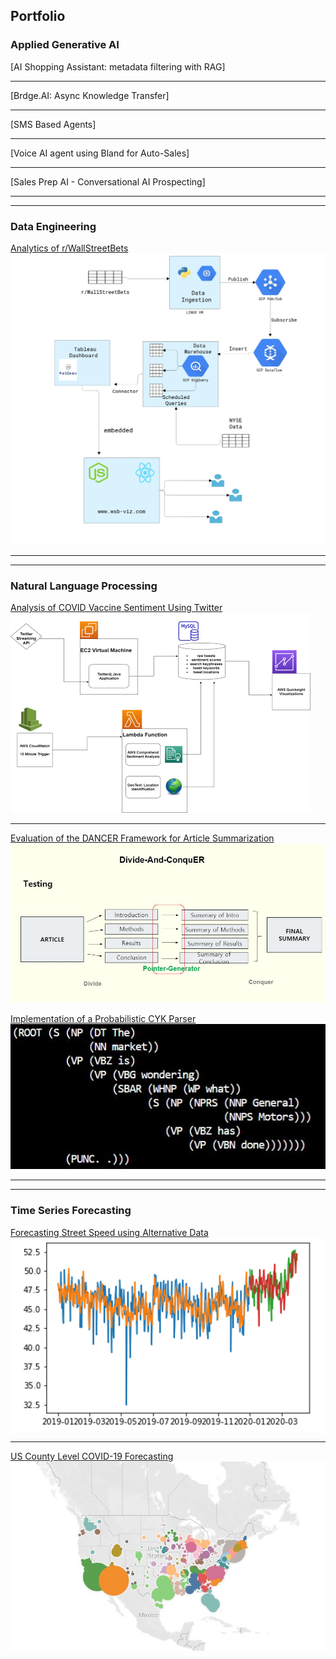 ## Portfolio

### Applied Generative AI
[AI Shopping Assistant: metadata filtering with RAG]

---

[Brdge.AI: Async Knowledge Transfer]

---

[SMS Based Agents] 

---

[Voice AI agent using Bland for Auto-Sales] 


---

[Sales Prep AI - Conversational AI Prospecting] 

---
---

### Data Engineering

[Analytics of r/WallStreetBets](/wsb-project)
<img src="images/wsb-architecture.PNG?raw=true"/>

---

---

### Natural Language Processing

[Analysis of COVID Vaccine Sentiment Using Twitter](/vaccine-project)
<img src="images/AWS-Architecture-portfolio.png?raw=true"/>

---
[Evaluation of the DANCER Framework for Article Summarization](/summary-project)
<img src="images/dancer_testing.JPG?raw=true"/>

[Implementation of a Probabilistic CYK Parser](/parsing-project)
<img src="images/ParsingExample.JPG?raw=true"/>

---

---

### Time Series Forecasting

[Forecasting Street Speed using Alternative Data](/traffic-project)
<img src="images/street_speed.png?raw=true"/>

--- 
[US County Level COVID-19 Forecasting](/covid-project)
<img src = "images/CovidJune20.JPG?raw=true"/>

